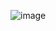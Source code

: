 ![image](https://user-images.githubusercontent.com/100158318/211839824-f0185aed-b5cf-41b5-bc99-ff71e528230a.png)
